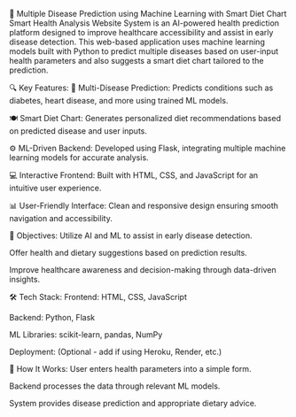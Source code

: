🧠 Multiple Disease Prediction using Machine Learning with Smart Diet Chart
Smart Health Analysis Website System is an AI-powered health prediction platform designed to improve healthcare accessibility and assist in early disease detection. This web-based application uses machine learning models built with Python to predict multiple diseases based on user-input health parameters and also suggests a smart diet chart tailored to the prediction.

🔍 Key Features:
🧬 Multi-Disease Prediction: Predicts conditions such as diabetes, heart disease, and more using trained ML models.

🍽️ Smart Diet Chart: Generates personalized diet recommendations based on predicted disease and user inputs.

⚙️ ML-Driven Backend: Developed using Flask, integrating multiple machine learning models for accurate analysis.

💻 Interactive Frontend: Built with HTML, CSS, and JavaScript for an intuitive user experience.

📊 User-Friendly Interface: Clean and responsive design ensuring smooth navigation and accessibility.

🎯 Objectives:
Utilize AI and ML to assist in early disease detection.

Offer health and dietary suggestions based on prediction results.

Improve healthcare awareness and decision-making through data-driven insights.

🛠️ Tech Stack:
Frontend: HTML, CSS, JavaScript

Backend: Python, Flask

ML Libraries: scikit-learn, pandas, NumPy

Deployment: (Optional - add if using Heroku, Render, etc.)

🚀 How It Works:
User enters health parameters into a simple form.

Backend processes the data through relevant ML models.

System provides disease prediction and appropriate dietary advice.
